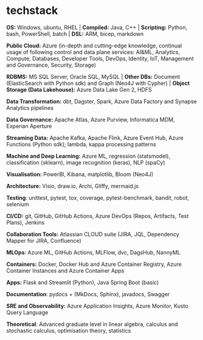 # techstack

**OS:** Windows, ubuntu, RHEL | **Compiled:** Java, C++ | **Scripting:** Python, bash, PowerShell, batch | **DSL:** ARM, bicep, markdown  

**Public Cloud:** Azure (in-depth and cutting-edge knowledge, continual usage of following control and data plane services: AI&ML, Analytics, Compute, Databases, Developer Tools, DevOps, Identity, IoT, Management and Governance, Security, Storage) 

**RDBMS:** MS SQL Server, Oracle SQL, MySQL | **Other DBs:** Document (ElasticSearch with Python sdk) and Graph (Neo4J with Cypher) | **Object Storage (Data Lakehouse):** Azure Data Lake Gen 2, HDFS  

**Data Transformation:** dbt, Dagster, Spark, Azure Data Factory and Synapse Analytics pipelines 

**Data Governance:** Apache Atlas, Azure Purview, Informatica MDM, Experian Aperture 

**Streaming Data:** Apache Kafka, Apache Flink, Azure Event Hub, Azure Functions (Python sdk); lambda, kappa processing patterns 

**Machine and Deep Learning:** Azure ML, regression (statsmodel), classification (sklearn), image recognition (keras), NLP (spaCy) 

**Visualisation:** PowerBI, Kibana, matplotlib, Bloom (Neo4J) 

**Architecture:** Visio, draw.io, Archi, Gliffy, mermaid.js 

**Testing**: unittest, pytest, tox, coverage, pytest-benchmark, bandit, robot, selenium

**CI/CD:** git, GitHub, GitHub Actions, Azure DevOps (Repos, Artifacts, Test Plans), Jenkins 

**Collaboration Tools:** Atlassian CLOUD suite (JIRA, JQL, Dependency Mapper for JIRA, Confluence) 

**MLOps**: Azure ML, GitHub Actions, MLFlow, dvc, DagsHub, NannyML 

**Containers:** Docker, Docker Hub and Azure Container Registry, Azure Container Instances and Azure Container Apps

**Apps:** Flask and Streamlit (Python), Java Spring Boot (basic) 

**Documentation**: pydocs + (MkDocs, Sphinx), javadocs, Swagger

**SRE and Observability:** Azure Application Insights, Azure Monitor, Kusto Query Language

**Theoretical**: Advanced graduate level in linear algebra, calculus and stochastic calculus, optimisation theory, statistics
